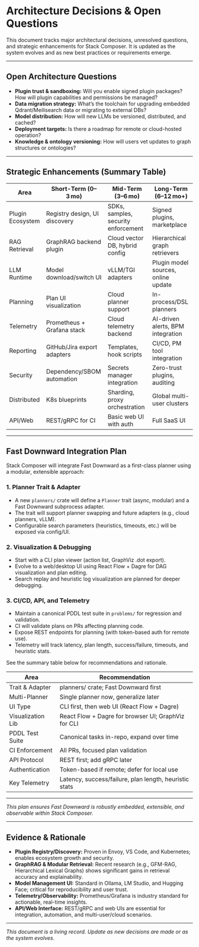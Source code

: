 # Architecture Decisions & Open Questions

This document tracks major architectural decisions, unresolved questions, and strategic enhancements for Stack Composer. It is updated as the system evolves and as new best practices or requirements emerge.

---

## Open Architecture Questions

- **Plugin trust & sandboxing:** Will you enable signed plugin packages? How will plugin capabilities and permissions be managed?
- **Data migration strategy:** What’s the toolchain for upgrading embedded Qdrant/Meilisearch data or migrating to external DBs?
- **Model distribution:** How will new LLMs be versioned, distributed, and cached?
- **Deployment targets:** Is there a roadmap for remote or cloud-hosted operation?
- **Knowledge & ontology versioning:** How will users vet updates to graph structures or ontologies?

---

## Strategic Enhancements (Summary Table)

| Area             | Short-Term (0–3 mo)           | Mid-Term (3–6 mo)                   | Long-Term (6–12 mo+)                |
| ---------------- | ----------------------------- | ----------------------------------- | ----------------------------------- |
| Plugin Ecosystem | Registry design, UI discovery | SDKs, samples, security enforcement | Signed plugins, marketplace         |
| RAG Retrieval    | GraphRAG backend plugin       | Cloud vector DB, hybrid config      | Hierarchical graph retrievers       |
| LLM Runtime      | Model download/switch UI      | vLLM/TGI adapters                   | Plugin model sources, online update |
| Planning         | Plan UI visualization         | Cloud planner support               | In-process/DSL planners             |
| Telemetry        | Prometheus + Grafana stack    | Cloud telemetry backend             | AI-driven alerts, BPM integration   |
| Reporting        | GitHub/Jira export adapters   | Templates, hook scripts             | CI/CD, PM tool integration          |
| Security         | Dependency/SBOM automation    | Secrets manager integration         | Zero-trust plugins, auditing        |
| Distributed      | K8s blueprints                | Sharding, proxy orchestration       | Global multi-user clusters          |
| API/Web          | REST/gRPC for CI              | Basic web UI with auth              | Full SaaS UI                        |

---

## Fast Downward Integration Plan

Stack Composer will integrate Fast Downward as a first-class planner using a modular, extensible approach:

### 1. Planner Trait & Adapter

- A new `planners/` crate will define a `Planner` trait (async, modular) and a Fast Downward subprocess adapter.
- The trait will support planner swapping and future adapters (e.g., cloud planners, vLLM).
- Configurable search parameters (heuristics, timeouts, etc.) will be exposed via config/UI.

### 2. Visualization & Debugging

- Start with a CLI plan viewer (action list, GraphViz .dot export).
- Evolve to a web/desktop UI using React Flow + Dagre for DAG visualization and plan editing.
- Search replay and heuristic log visualization are planned for deeper debugging.

### 3. CI/CD, API, and Telemetry

- Maintain a canonical PDDL test suite in `problems/` for regression and validation.
- CI will validate plans on PRs affecting planning code.
- Expose REST endpoints for planning (with token-based auth for remote use).
- Telemetry will track latency, plan length, success/failure, timeouts, and heuristic stats.

See the summary table below for recommendations and rationale.

| Area              | Recommendation                                         |
| ----------------- | ------------------------------------------------------ |
| Trait & Adapter   | planners/ crate; Fast Downward first                   |
| Multi-Planner     | Single planner now, generalize later                   |
| UI Type           | CLI first, then web UI (React Flow + Dagre)            |
| Visualization Lib | React Flow + Dagre for browser UI; GraphViz for CLI    |
| PDDL Test Suite   | Canonical tasks in-repo, expand over time              |
| CI Enforcement    | All PRs, focused plan validation                       |
| API Protocol      | REST first; add gRPC later                             |
| Authentication    | Token-based if remote; defer for local use             |
| Key Telemetry     | Latency, success/failure, plan length, heuristic stats |

---

_This plan ensures Fast Downward is robustly embedded, extensible, and observable within Stack Composer._

---

## Evidence & Rationale

- **Plugin Registry/Discovery:** Proven in Envoy, VS Code, and Kubernetes; enables ecosystem growth and security.
- **GraphRAG & Modular Retrieval:** Recent research (e.g., GFM-RAG, Hierarchical Lexical Graphs) shows significant gains in retrieval accuracy and explainability.
- **Model Management UI:** Standard in Ollama, LM Studio, and Hugging Face; critical for reproducibility and user trust.
- **Telemetry/Observability:** Prometheus/Grafana is industry standard for actionable, real-time insights.
- **API/Web Interface:** REST/gRPC and web UIs are essential for integration, automation, and multi-user/cloud scenarios.

---

_This document is a living record. Update as new decisions are made or as the system evolves._
